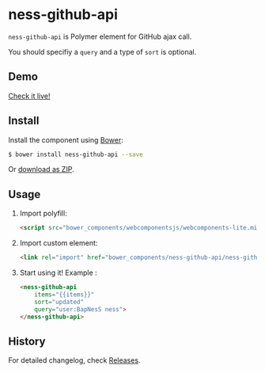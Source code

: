 ness-github-api
============

`ness-github-api` is Polymer element for GitHub ajax call.

You should specifiy a `query` and a type of `sort` is optional.

## Demo

[Check it live!](http://www.baptistecarlier.com/bower_components/)

## Install

Install the component using [Bower](http://bower.io/):

```sh
$ bower install ness-github-api --save
```

Or [download as ZIP](https://github.com/BapNesS/ness-github-api/archive/master.zip).

## Usage

1. Import polyfill:

    ```html
    <script src="bower_components/webcomponentsjs/webcomponents-lite.min.js"></script>
    ```

2. Import custom element:

    ```html
    <link rel="import" href="bower_components/ness-github-api/ness-github-api.html">
    ```

3. Start using it! Example :
    ```html
    <ness-github-api
        items="{{items}}"
        sort="updated"
        query="user:BapNesS ness">
    </ness-github-api>
    ```

## History

For detailed changelog, check [Releases](https://github.com/BapNesS/ness-github-api/releases).